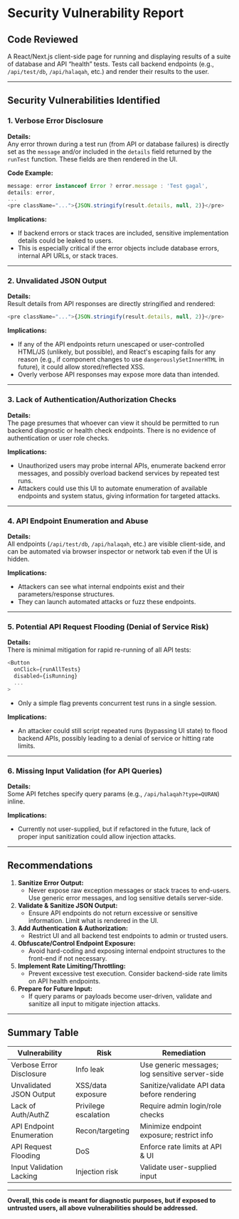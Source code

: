 # Security Vulnerability Report

## Code Reviewed

A React/Next.js client-side page for running and displaying results of a suite of database and API “health” tests. Tests call backend endpoints (e.g., `/api/test/db`, `/api/halaqah`, etc.) and render their results to the user.

---

## Security Vulnerabilities Identified

### 1. **Verbose Error Disclosure**

**Details:**  
Any error thrown during a test run (from API or database failures) is directly set as the `message` and/or included in the `details` field returned by the `runTest` function. These fields are then rendered in the UI.

**Code Example:**

```js
message: error instanceof Error ? error.message : 'Test gagal',
details: error,
...
<pre className="...">{JSON.stringify(result.details, null, 2)}</pre>
```

**Implications:**

- If backend errors or stack traces are included, sensitive implementation details could be leaked to users.
- This is especially critical if the error objects include database errors, internal API URLs, or stack traces.

---

### 2. **Unvalidated JSON Output**

**Details:**  
Result details from API responses are directly stringified and rendered:

```js
<pre className="...">{JSON.stringify(result.details, null, 2)}</pre>
```

**Implications:**

- If any of the API endpoints return unescaped or user-controlled HTML/JS (unlikely, but possible), and React's escaping fails for any reason (e.g., if component changes to use `dangerouslySetInnerHTML` in future), it could allow stored/reflected XSS.
- Overly verbose API responses may expose more data than intended.

---

### 3. **Lack of Authentication/Authorization Checks**

**Details:**  
The page presumes that whoever can view it should be permitted to run backend diagnostic or health check endpoints. There is no evidence of authentication or user role checks.

**Implications:**

- Unauthorized users may probe internal APIs, enumerate backend error messages, and possibly overload backend services by repeated test runs.
- Attackers could use this UI to automate enumeration of available endpoints and system status, giving information for targeted attacks.

---

### 4. **API Endpoint Enumeration and Abuse**

**Details:**  
All endpoints (`/api/test/db`, `/api/halaqah`, etc.) are visible client-side, and can be automated via browser inspector or network tab even if the UI is hidden.

**Implications:**

- Attackers can see what internal endpoints exist and their parameters/response structures.
- They can launch automated attacks or fuzz these endpoints.

---

### 5. **Potential API Request Flooding (Denial of Service Risk)**

**Details:**  
There is minimal mitigation for rapid re-running of all API tests:

```js
<Button
  onClick={runAllTests}
  disabled={isRunning}
  ...
>
```

- Only a simple flag prevents concurrent test runs in a single session.

**Implications:**

- An attacker could still script repeated runs (bypassing UI state) to flood backend APIs, possibly leading to a denial of service or hitting rate limits.

---

### 6. **Missing Input Validation (for API Queries)**

**Details:**  
Some API fetches specify query params (e.g., `/api/halaqah?type=QURAN`) inline.

**Implications:**

- Currently not user-supplied, but if refactored in the future, lack of proper input sanitization could allow injection attacks.

---

## Recommendations

1. **Sanitize Error Output:**
   - Never expose raw exception messages or stack traces to end-users. Use generic error messages, and log sensitive details server-side.
2. **Validate & Sanitize JSON Output:**
   - Ensure API endpoints do not return excessive or sensitive information. Limit what is rendered in the UI.
3. **Add Authentication & Authorization:**
   - Restrict UI and all backend test endpoints to admin or trusted users.
4. **Obfuscate/Control Endpoint Exposure:**
   - Avoid hard-coding and exposing internal endpoint structures to the front-end if not necessary.
5. **Implement Rate Limiting/Throttling:**
   - Prevent excessive test execution. Consider backend-side rate limits on API health endpoints.
6. **Prepare for Future Input:**
   - If query params or payloads become user-driven, validate and sanitize all input to mitigate injection attacks.

---

## Summary Table

| Vulnerability            | Risk                 | Remediation                                     |
| ------------------------ | -------------------- | ----------------------------------------------- |
| Verbose Error Disclosure | Info leak            | Use generic messages; log sensitive server-side |
| Unvalidated JSON Output  | XSS/data exposure    | Sanitize/validate API data before rendering     |
| Lack of Auth/AuthZ       | Privilege escalation | Require admin login/role checks                 |
| API Endpoint Enumeration | Recon/targeting      | Minimize endpoint exposure; restrict info       |
| API Request Flooding     | DoS                  | Enforce rate limits at API & UI                 |
| Input Validation Lacking | Injection risk       | Validate user-supplied input                    |

---

**Overall, this code is meant for diagnostic purposes, but if exposed to untrusted users, all above vulnerabilities should be addressed.**
